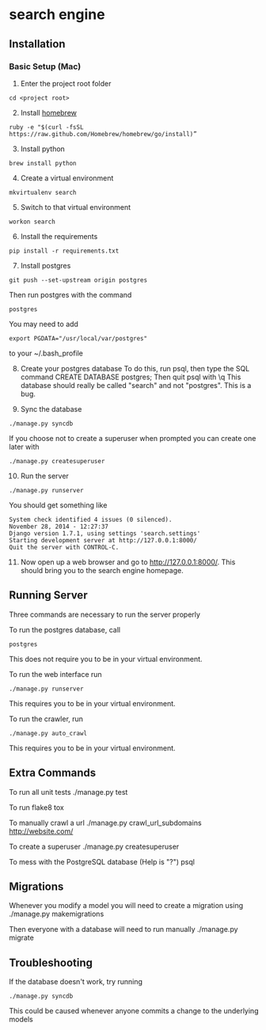 search engine
=============


Installation
------------

### Basic Setup (Mac)
1. Enter the project root folder
```
cd <project root>
```

2. Install [homebrew](http://mxcl.github.com/homebrew/)
```
ruby -e "$(curl -fsSL https://raw.github.com/Homebrew/homebrew/go/install)”
```

3. Install python
```
brew install python
```

4. Create a virtual environment
```
mkvirtualenv search
```

5. Switch to that virtual environment
```
workon search
```

6. Install the requirements
```
pip install -r requirements.txt
```

7. Install postgres
```
git push --set-upstream origin postgres
```
Then run postgres with the command
```
postgres
```
You may need to add
```
export PGDATA="/usr/local/var/postgres"
```
to your ~/.bash_profile

8. Create your postgres database
To do this, run psql, then type the SQL command
    CREATE DATABASE postgres;
Then quit psql with \q
This database should really be called "search" and not "postgres". This is a bug.

9. Sync the database
```
./manage.py syncdb
```
If you choose not to create a superuser when prompted you can create one later with
```
./manage.py createsuperuser
```

10. Run the server
```
./manage.py runserver
```

You should get something like
```
System check identified 4 issues (0 silenced).
November 28, 2014 - 12:27:37
Django version 1.7.1, using settings 'search.settings'
Starting development server at http://127.0.0.1:8000/
Quit the server with CONTROL-C.
```

11. Now open up a web browser and go to http://127.0.0.1:8000/. This should bring you to the search engine homepage.


Running Server
--------------

Three commands are necessary to run the server properly

To run the postgres database, call
```
postgres
```
This does not require you to be in your virtual environment.

To run the web interface run
```
./manage.py runserver
```
This requires you to be in your virtual environment.

To run the crawler, run
```
./manage.py auto_crawl
```
This requires you to be in your virtual environment.


Extra Commands
--------------

To run all unit tests
    ./manage.py test

To run flake8
    tox

To manually crawl a url
    ./manage.py crawl_url_subdomains <http://website.com/>

To create a superuser
    ./manage.py createsuperuser

To mess with the PostgreSQL database (Help is "\?")
    psql


Migrations
----------

Whenever you modify a model you will need to create a migration using
    ./manage.py makemigrations

Then everyone with a database will need to run manually
    ./manage.py migrate

Troubleshooting
---------------

If the database doesn't work, try running
```
./manage.py syncdb
```
This could be caused whenever anyone commits a change to the underlying models

